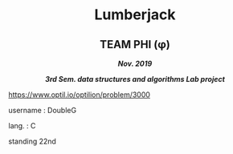 

<div align="center">

# Lumberjack


<h2>TEAM PHI (φ)</h2>

***Nov. 2019***

***3rd Sem. data structures and algorithms Lab project***

</div>


https://www.optil.io/optilion/problem/3000

username : DoubleG

lang. : C

standing 22nd 



